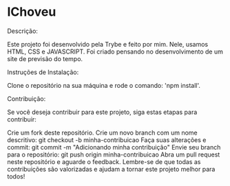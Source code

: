 # IChoveu
Descrição:

Este projeto foi desenvolvido pela Trybe e feito por mim. Nele, usamos HTML, CSS e JAVASCRIPT. Foi criado pensando no desenvolvimento de um site de previsão do tempo.


Instruções de Instalação: 

Clone o repositório na sua máquina e rode o comando: 'npm install'.


Contribuição: 

Se você deseja contribuir para este projeto, siga estas etapas para contribuir:

Crie um fork deste repositório.
Crie um novo branch com um nome descritivo: git checkout -b minha-contribuicao
Faça suas alterações e commit: git commit -m "Adicionando minha contribuição"
Envie seu branch para o repositório: git push origin minha-contribuicao
Abra um pull request neste repositório e aguarde o feedback.
Lembre-se de que todas as contribuições são valorizadas e ajudam a tornar este projeto melhor para todos!

